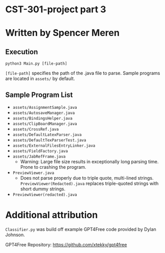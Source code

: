 # CST-301-project part 3
# Written by Spencer Meren

## Execution

	python3 Main.py [file-path]

`[file-path]` specifies the path of the .java file to parse. Sample programs are located in `assets/` by default.

## Sample Program List

- `assets/AssignmentSample.java`
- `assets/AutosaveManager.java`
- `assets/BindingsHelper.java`
- `assets/ClipBoardManager.java`
- `assets/CrossRef.java`
- `assets/DefaultLatexParser.java`
- `assets/DefaultTexParserTest.java`
- `assets/ExternalFilesEntryLinker.java`
- `assets/FieldFactory.java`
- `assets/JabRefFrame.java`
	- Warning: Large file size results in exceptionally long parsing time. Prone to crashing the program.
- `PreviewViewer.java`
	- Does not parse properly due to triple quote, multi-lined strings. `PreviewViewer(Redacted).java` replaces triple-quoted strings with short dummy strings.
- `PreviewViewer(redacted).java`

# Additional attribution

`Classifier.py` was build off example GPT4Free code provided by Dylan Johnson.

GPT4Free Repository: https://github.com/xtekky/gpt4free